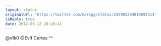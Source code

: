 ```yaml
---
layout: status
originalUrl: 'https://twitter.com/marcgg/status/245982284010893314'
isReply: true
date: 2012-09-12 20:28:41
---
```


@n1k0 @Evlf Certes ^^
